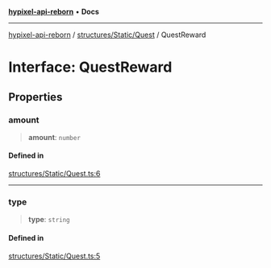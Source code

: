 [**hypixel-api-reborn**](../../../../README.md) • **Docs**

***

[hypixel-api-reborn](../../../../modules.md) / [structures/Static/Quest](../README.md) / QuestReward

# Interface: QuestReward

## Properties

### amount

> **amount**: `number`

#### Defined in

[structures/Static/Quest.ts:6](https://github.com/Kathund/REBORN-docs-TEST/blob/226e7f6a62bb6bca87ef0828ac84e9098d59f860/src/structures/Static/Quest.ts#L6)

***

### type

> **type**: `string`

#### Defined in

[structures/Static/Quest.ts:5](https://github.com/Kathund/REBORN-docs-TEST/blob/226e7f6a62bb6bca87ef0828ac84e9098d59f860/src/structures/Static/Quest.ts#L5)
